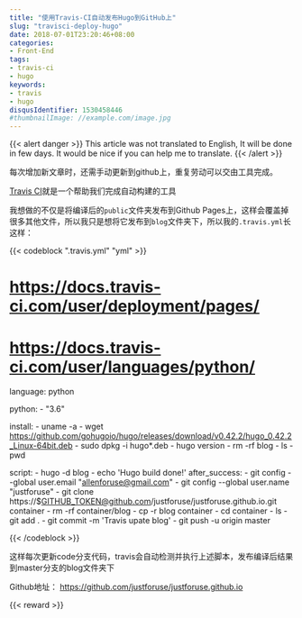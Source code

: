 ```yaml
---
title: "使用Travis-CI自动发布Hugo到GitHub上"
slug: "travisci-deploy-hugo"
date: 2018-07-01T23:20:46+08:00
categories:
- Front-End
tags:
- travis-ci
- hugo
keywords:
- travis
- hugo
disqusIdentifier: 1530458446
#thumbnailImage: //example.com/image.jpg
---
```


{{< alert danger >}}
  This article was not translated to English, It will be done in few days. It would be nice if you can help me to translate.
{{< /alert >}}

每次增加新文章时，还需手动更新到github上，重复劳动可以交由工具完成。

[Travis CI](https://travis-ci.org/)就是一个帮助我们完成自动构建的工具
<!--more-->

我想做的不仅是将编译后的`public`文件夹发布到Github Pages上，这样会覆盖掉很多其他文件，所以我只是想将它发布到`blog`文件夹下，所以我的`.travis.yml`长这样：

{{< codeblock ".travis.yml" "yml" >}}
# https://docs.travis-ci.com/user/deployment/pages/
# https://docs.travis-ci.com/user/languages/python/
language: python

python:
    - "3.6"

install:
    - uname -a
    - wget https://github.com/gohugoio/hugo/releases/download/v0.42.2/hugo_0.42.2_Linux-64bit.deb
    - sudo dpkg -i hugo*.deb
    - hugo version
    - rm -rf blog
    - ls
    - pwd

script:
    - hugo -d blog
    - echo 'Hugo build done!'
after_success:
    - git config --global user.email "allenforuse@gmail.com"
    - git config --global user.name "justforuse"
    - git clone https://$GITHUB_TOKEN@github.com/justforuse/justforuse.github.io.git container
    - rm -rf container/blog
    - cp -r blog container 
    - cd container
    - ls
    - git add .
    - git commit -m 'Travis upate blog'
    - git push -u origin master

{{< /codeblock >}}

这样每次更新code分支代码，travis会自动检测并执行上述脚本，发布编译后结果到master分支的blog文件夹下

Github地址： https://github.com/justforuse/justforuse.github.io

{{< reward >}}
